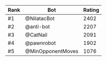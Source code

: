 Rank|Bot|Rating
---|---|---
#1|@NilatacBot|2402
#2|@anti-bot|2207
#3|@CatNail|2091
#4|@pawnrobot|1902
#5|@MinOpponentMoves|1076
